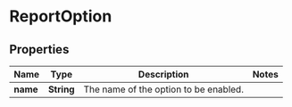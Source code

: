 
# ReportOption

## Properties
Name | Type | Description | Notes
------------ | ------------- | ------------- | -------------
**name** | **String** | The name of the option to be enabled. | 



